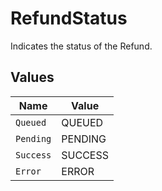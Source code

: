 # RefundStatus

Indicates the status of the Refund.


## Values

| Name      | Value     |
| --------- | --------- |
| `Queued`  | QUEUED    |
| `Pending` | PENDING   |
| `Success` | SUCCESS   |
| `Error`   | ERROR     |